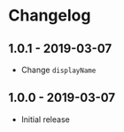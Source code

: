 # Changelog

## 1.0.1 - 2019-03-07

- Change `displayName`

## 1.0.0 - 2019-03-07

- Initial release